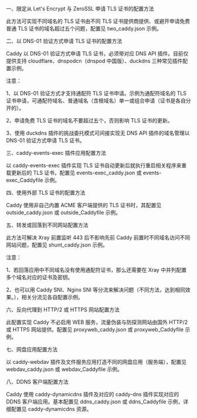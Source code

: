 一、限定从 Let's Encrypt 与 ZeroSSL 申请 TLS 证书的配置方法

此方法可实现不同域名的 TLS 证书由不同 TLS 证书提供商提供、或避开申请免费普通 TLS 证书的域名超过五个问题，配置见 two_caddy.json 示例。

二、以 DNS-01 验证方式申请 TLS 证书的配置方法

Caddy 以 DNS-01 验证方式申请 TLS 证书，必须带对应 DNS API 插件。目前仅提供支持 cloudflare、dnspodcn（dnspod 中国版）、duckdns 三种常见插件配置示例。

注意：

1、以 DNS-01 验证方式才支持通配符 TLS 证书申请。示例为通配符域名的 TLS 证书申请，可通配符域名、普通域名（含根域名）单一或组合申请（证书是各自分开的）。

2、申请免费 TLS 证书的域名不要超过五个，否则影响 TLS 证书的更新。

3、使用 duckdns 插件的挑战委托模式可间接实现无 DNS API 插件的域名管理以 DNS-01 验证方式申请 TLS 证书。

三、caddy-events-exec 插件应用配置方法

以 caddy-events-exec 插件实现 TLS 证书自动更新后就执行重启相关程序来重载更新后的 TLS 证书，配置见 events-exec_caddy.json 或 events-exec_Caddyfile 示例。

四、使用外部 TLS 证书的配置方法

Caddy 使用非自己内置 ACME 客户端提供的 TLS 证书时，其配置见 outside_caddy.json 或 outside_Caddyfile 示例。

五、转发或回落到不同网站配置方法

此方法可解决 Xray 前置监听 443 后不影响先前 Caddy 前置时不同域名访问不同网站问题，配置见 shunt_caddy.json 示例。

注意：

1、若回落应用中不同域名没有使用通配符证书，那么还需要在 Xray 中并列配置多个域名对应的证书及密钥。

2、也可以用 Caddy SNI、Nginx SNI 等分流来解决问题（不同方法，达到相同效果。），相关分流见各自配置示例。

六、反向代理到 HTTP/2 或 HTTPS 网站配置方法

此配置实现 Caddy 不必启用 WEB 服务，流量伪装与防探测网站由国外 HTTP/2 或 HTTPS 网站提供。配置见 proxyweb_caddy.json 或 proxyweb_Caddyfile 示例。

七、网盘应用配置方法

以 caddy-webdav 插件及文件服务应用打造不同的网盘应用（服务端），配置见 webdav_caddy.json 或 webdav_Caddyfile 示例。

八、DDNS 客户端配置方法

Caddy 使用 caddy-dynamicdns 插件及对应的 caddy-dns 插件实现对应的 DDNS 客户端应用。基本配置见 ddns_caddy.json 或 ddns_Caddyfile 示例，详细配置见 caddy-dynamicdns 资源。
